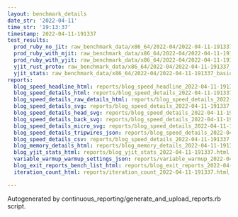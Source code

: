 ```yaml
---
layout: benchmark_details
date_str: '2022-04-11'
time_str: '19:13:37'
timestamp: 2022-04-11-191337
test_results:
  prod_ruby_no_jit: raw_benchmark_data/x86_64/2022-04/2022-04-11-191337_basic_benchmark_prod_ruby_no_jit.json
  prod_ruby_with_mjit: raw_benchmark_data/x86_64/2022-04/2022-04-11-191337_basic_benchmark_prod_ruby_with_mjit.json
  prod_ruby_with_yjit: raw_benchmark_data/x86_64/2022-04/2022-04-11-191337_basic_benchmark_prod_ruby_with_yjit.json
  yjit_rust_proto: raw_benchmark_data/x86_64/2022-04/2022-04-11-191337_basic_benchmark_yjit_rust_proto.json
  yjit_stats: raw_benchmark_data/x86_64/2022-04/2022-04-11-191337_basic_benchmark_yjit_stats.json
reports:
  blog_speed_headline_html: reports/blog_speed_headline_2022-04-11-191337.html
  blog_speed_details_html: reports/blog_speed_details_2022-04-11-191337.html
  blog_speed_details_raw_details_html: reports/blog_speed_details_2022-04-11-191337.raw_details.html
  blog_speed_details_svg: reports/blog_speed_details_2022-04-11-191337.svg
  blog_speed_details_head_svg: reports/blog_speed_details_2022-04-11-191337.head.svg
  blog_speed_details_back_svg: reports/blog_speed_details_2022-04-11-191337.back.svg
  blog_speed_details_micro_svg: reports/blog_speed_details_2022-04-11-191337.micro.svg
  blog_speed_details_tripwires_json: reports/blog_speed_details_2022-04-11-191337.tripwires.json
  blog_speed_details_csv: reports/blog_speed_details_2022-04-11-191337.csv
  blog_memory_details_html: reports/blog_memory_details_2022-04-11-191337.html
  blog_yjit_stats_html: reports/blog_yjit_stats_2022-04-11-191337.html
  variable_warmup_warmup_settings_json: reports/variable_warmup_2022-04-11-191337.warmup_settings.json
  blog_exit_reports_bench_list_html: reports/blog_exit_reports_2022-04-11-191337.bench_list.html
  iteration_count_html: reports/iteration_count_2022-04-11-191337.html

---
```

Autogenerated by continuous_reporting/generate_and_upload_reports.rb script.
